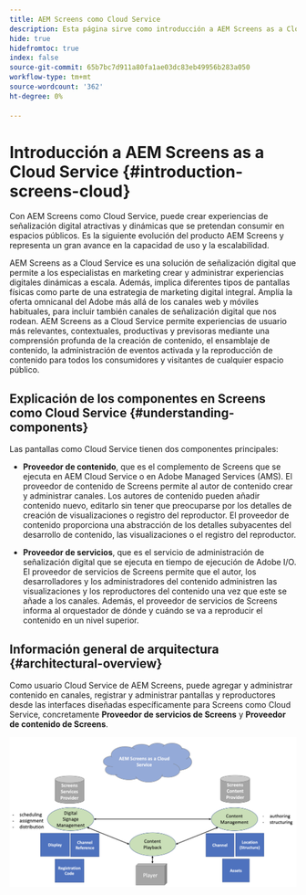```yaml
---
title: AEM Screens como Cloud Service
description: Esta página sirve como introducción a AEM Screens as a Cloud Service.
hide: true
hidefromtoc: true
index: false
source-git-commit: 65b7bc7d911a80fa1ae03dc83eb49956b283a050
workflow-type: tm+mt
source-wordcount: '362'
ht-degree: 0%

---
```



# Introducción a AEM Screens as a Cloud Service {#introduction-screens-cloud}

Con AEM Screens como Cloud Service, puede crear experiencias de señalización digital atractivas y dinámicas que se pretendan consumir en espacios públicos. Es la siguiente evolución del producto AEM Screens y representa un gran avance en la capacidad de uso y la escalabilidad.

AEM Screens as a Cloud Service es una solución de señalización digital que permite a los especialistas en marketing crear y administrar experiencias digitales dinámicas a escala. Además, implica diferentes tipos de pantallas físicas como parte de una estrategia de marketing digital integral. Amplía la oferta omnicanal del Adobe más allá de los canales web y móviles habituales, para incluir también canales de señalización digital que nos rodean. AEM Screens as a Cloud Service permite experiencias de usuario más relevantes, contextuales, productivas y previsoras mediante una comprensión profunda de la creación de contenido, el ensamblaje de contenido, la administración de eventos activada y la reproducción de contenido para todos los consumidores y visitantes de cualquier espacio público.

## Explicación de los componentes en Screens como Cloud Service {#understanding-components}

Las pantallas como Cloud Service tienen dos componentes principales:

* **Proveedor de contenido**, que es el complemento de Screens que se ejecuta en AEM Cloud Service o en Adobe Managed Services (AMS). El proveedor de contenido de Screens permite al autor de contenido crear y administrar canales. Los autores de contenido pueden añadir contenido nuevo, editarlo sin tener que preocuparse por los detalles de creación de visualizaciones o registro del reproductor. El proveedor de contenido proporciona una abstracción de los detalles subyacentes del desarrollo de contenido, las visualizaciones o el registro del reproductor.

* **Proveedor de servicios**, que es el servicio de administración de señalización digital que se ejecuta en tiempo de ejecución de Adobe I/O. El proveedor de servicios de Screens permite que el autor, los desarrolladores y los administradores del contenido administren las visualizaciones y los reproductores del contenido una vez que este se añade a los canales. Además, el proveedor de servicios de Screens informa al orquestador de dónde y cuándo se va a reproducir el contenido en un nivel superior.


## Información general de arquitectura {#architectural-overview}

Como usuario Cloud Service de AEM Screens, puede agregar y administrar contenido en canales, registrar y administrar pantallas y reproductores desde las interfaces diseñadas específicamente para Screens como Cloud Service, concretamente **Proveedor de servicios de Screens** y **Proveedor de contenido de Screens**.

![image](/help/screens-cloud/assets/architecture-screenscloud.png)

